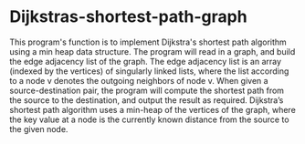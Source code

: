 # Dijkstras-shortest-path-graph

This program's function is to implement Dijkstra's shortest path algorithm using a min heap data structure. The program will read in a graph, and build the edge adjacency list of the graph. The edge adjacency list is an array (indexed by the vertices) of singularly linked lists, where the list according to a node v denotes the outgoing neighbors of node v. When given a source-destination pair, the program will compute the shortest path from the source to the destination, and output the result as required. Dijkstra’s shortest path algorithm uses a min-heap of the vertices of the graph, where the key value at a node is the currently known distance from the source to the given node.
